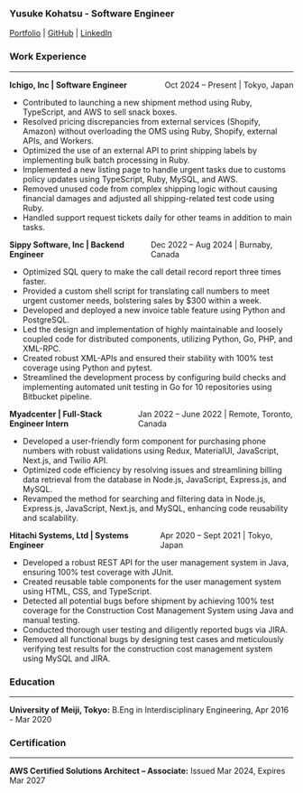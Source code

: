 ### Yusuke Kohatsu - Software Engineer

[Portfolio](https://yk-jp.github.io/portfolio/) | [GitHub](https://github.com/yk-jp) | [LinkedIn](https://www.linkedin.com/in/yusukekohatsu/)

### Work Experience

---

<div style="display: flex; justify-content: space-between; align-items: baseline; width: 100%;">
  <strong>Ichigo, Inc | Software Engineer</strong>
  <span >Oct 2024 – Present | Tokyo, Japan</span>
</div>

- Contributed to launching a new shipment method using Ruby, TypeScript, and AWS to sell snack boxes.
- Resolved pricing discrepancies from external services (Shopify, Amazon) without overloading the OMS using Ruby, Shopify, external APIs, and Workers.
- Optimized the use of an external API to print shipping labels by implementing bulk batch processing in Ruby.
- Implemented a new listing page to handle urgent tasks due to customs policy updates using TypeScript, Ruby, MySQL, and AWS.
- Removed unused code from complex shipping logic without causing financial damages and adjusted all shipping-related test code using Ruby.
- Handled support request tickets daily for other teams in addition to main tasks.

<div style="display: flex; justify-content: space-between; align-items: baseline; width: 100%;">
  <strong>Sippy Software, Inc | Backend Engineer</strong>
  <span >Dec 2022 – Aug 2024 | Burnaby, Canada</span>
</div>

- Optimized SQL query to make the call detail record report three times faster.
- Provided a custom shell script for translating call numbers to meet urgent customer needs, bolstering sales by $300 within a week.
- Developed and deployed a new invoice table feature using Python and PostgreSQL.
- Led the design and implementation of highly maintainable and loosely coupled code for distributed components, utilizing Python, Go, PHP, and XML-RPC.
- Created robust XML-APIs and ensured their stability with 100% test coverage using Python and pytest.
- Streamlined the development process by configuring build checks and implementing automated unit testing in Go for 10 repositories using Bitbucket pipeline.

<div style="display: flex; justify-content: space-between; align-items: baseline; width: 100%;">
  <strong>Myadcenter | Full-Stack Engineer Intern</strong>
  <span >Jan 2022 – June 2022 | Remote, Toronto, Canada</span>
</div>

- Developed a user-friendly form component for purchasing phone numbers with robust validations using Redux, MaterialUI, JavaScript, Next.js, and Twilio API.
- Optimized code efficiency by resolving issues and streamlining billing data retrieval from the database in Node.js, JavaScript, Express.js, and MySQL.
- Revamped the method for searching and filtering data in Node.js, Express.js, JavaScript, Next.js, and MySQL, enhancing code reusability and scalability.

<div style="display: flex; justify-content: space-between; align-items: baseline; width: 100%;">
  <strong>Hitachi Systems, Ltd | Systems Engineer</strong>
  <span>Apr 2020 – Sept 2021 | Tokyo, Japan</span>
</div>

- Developed a robust REST API for the user management system in Java, ensuring 100% test coverage with JUnit.
- Created reusable table components for the user management system using HTML, CSS, and TypeScript.
- Detected all potential bugs before shipment by achieving 100% test coverage for the Construction Cost Management System using Java and manual testing.
- Conducted thorough user testing and diligently reported bugs via JIRA.
- Removed all functional bugs by designing test cases and meticulously verifying test results for the construction cost management system using MySQL and JIRA.

### Education

---

**University of Meiji, Tokyo:** B.Eng in Interdisciplinary Engineering, Apr 2016 - Mar 2020

### Certification

---

**AWS Certified Solutions Architect – Associate:** Issued Mar 2024, Expires Mar 2027
